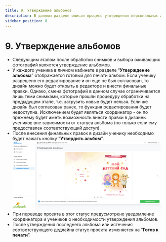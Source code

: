 ```yaml
---
title: 9. Утверждение альбомов
description: В данном разделе описан процесс утверждения персональных альбомов учениками
sidebar_position: 8
---
```


# 9. Утверждение альбомов
* Следующим этапом после обработки снимков и выбора оживающих фотографий является утверждение альбомов.
* У каждого ученика в личном кабинете в разделе “__Утверждение альбома__” отображается готовый для печати альбом. Если ученику разрешено его редактирование и он еще не был согласован, то дизайн можно будет открыть в редакторе и внести финальные правки. Однако, смена фотографий в данном случае ограничивается лишь теми снимками, которые прошли процедуру обработки на предыдущем этапе, т.е. загрузить новые будет нельзя. Если же дизайн был согласован ранее, то функция редактирования будет недоступна. Исключением будет являться координатор - он по прежнему будет иметь возможность внести правки в дизайны учеников вне зависимости от статуса альбома (но только если ему предоставлен соответствующий доступ).
* После внесения финальных правок в дизайн ученику необходимо будет нажать кнопку “__Утвердить альбом__”. 
![](../_media/general/album-approval.png)  
* При переводе проекта в этот статус предусмотрено уведомление координатора и учеников о необходимости утверждения альбомов.
* После утверждения последнего альбома или истечения соответствующего дедлайна статус проекта изменяется на “__Готов к печати__”.
